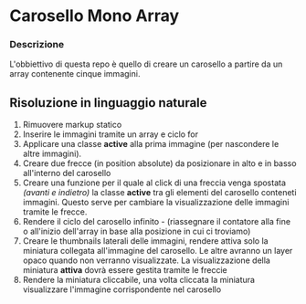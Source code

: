 # Carosello Mono Array

### Descrizione

L'obbiettivo di questa repo è quello di creare un carosello a partire da un array contenente cinque immagini.

## Risoluzione in linguaggio naturale

1. Rimuovere markup statico
2. Inserire le immagini tramite un array e ciclo for
3. Applicare una classe **active** alla prima immagine (per nascondere le altre immagini).
4. Creare due frecce (in position absolute) da posizionare in alto e in basso all'interno del carosello
5. Creare una funzione per il quale al click di una freccia venga spostata _(avanti e indietro)_ la classe **active** tra gli elementi del carosello conteneti immagini. Questo serve per cambiare la visualizzazione delle immagini tramite le frecce.
6. Rendere il ciclo del carosello infinito - (riassegnare il contatore alla fine o all'inizio dell'array in base alla posizione in cui ci troviamo)
7. Creare le thumbnails laterali delle immagini, rendere attiva solo la miniatura collegata all'immagine del carosello. Le altre avranno un layer opaco quando non verranno visualizzate. La visualizzazione della miniatura **attiva** dovrà essere gestita tramite le freccie
8. Rendere la miniatura cliccabile, una volta cliccata la miniatura visualizzare l'immagine corrispondente nel carosello
